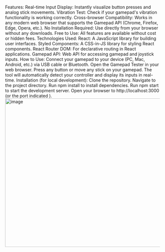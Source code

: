Features:
Real-time Input Display: Instantly visualize button presses and analog stick movements.
Vibration Test: Check if your gamepad's vibration functionality is working correctly.
Cross-browser Compatibility: Works in any modern web browser that supports the Gamepad API (Chrome, Firefox, Edge, Opera, etc.).
No Installation Required: Use directly from your browser without any downloads.
Free to Use: All features are available without cost or hidden fees.
Technologies Used:
React: A JavaScript library for building user interfaces.
Styled Components: A CSS-in-JS library for styling React components.
React Router DOM: For declarative routing in React applications.
Gamepad API: Web API for accessing gamepad and joystick inputs.
How to Use:
Connect your gamepad to your device (PC, Mac, Android, etc.) via USB cable or Bluetooth.
Open the Gamepad Tester in your web browser.
Press any button or move any stick on your gamepad. The tool will automatically detect your controller and display its inputs in real-time.
Installation (for local development):
Clone the repository.
Navigate to the project directory.
Run npm install to install dependencies.
Run npm start to start the development server.
Open your browser to http://localhost:3000 (or the port indicated ).
<img width="1467" height="484" alt="image" src="https://github.com/user-attachments/assets/efd9caa4-df99-493d-b5ad-7eba0fd7717c" />
